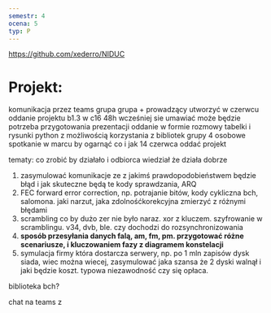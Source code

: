 ```yaml
---
semestr: 4
ocena: 5
typ: P
---
```

https://github.com/xederro/NIDUC
# Projekt:

komunikacja przez teams
grupa grupa + prowadzący utworzyć
w czerwcu oddanie projektu
b1.3 w c16
48h wcześniej sie umawiać
może będzie potrzeba przygotowania prezentacji
oddanie w formie rozmowy
tabelki i rysunki
python z możliwością korzystania z bibliotek
grupy 4 osobowe
spotkanie w marcu by ogarnąć co i jak
14 czerwca oddać projekt



tematy: co zrobić by działało i odbiorca wiedział że działa dobrze
1. zasymulować komunikacje ze z jakimś prawdopodobieństwem będzie błąd i jak skuteczne będą te kody sprawdzania, ARQ
2. FEC forward error correction, np. potrajanie bitów, kody cykliczna bch, salomona. jaki narzut, jaka zdolnośćkorekcyjna zmierzyć z różnymi błędami
3. scrambling co by dużo zer nie było naraz. xor z kluczem. szyfrowanie w scramblingu. v34, dvb, ble. czy dochodzi do rozsynchronizowania
4. **sposób przesyłania danych falą, am, fm, pm. przygotować różne scenariusze, i kluczowaniem fazy z diagramem konstelacji**
5. symulacja firmy która dostarcza serwery, np. po 1 mln zapisów dysk siada, wiec można wiecej, zasymulować jaka szansa że 2 dyski walnął i jaki będzie koszt. typowa niezawodność czy się opłaca.

biblioteka bch?


chat na teams z 


